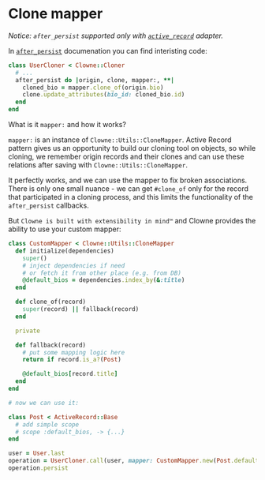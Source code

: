 # Clone mapper

*Notice: `after_persist` supported only with [`active_record`](active_record.md) adapter.*

In [`after_persist`](after_persist.md) documenation you can find interisting code:

```ruby
class UserCloner < Clowne::Cloner
  # ...
  after_persist do |origin, clone, mapper:, **|
    cloned_bio = mapper.clone_of(origin.bio)
    clone.update_attributes(bio_id: cloned_bio.id)
  end
end
```

What is it `mapper:` and how it works?

`mapper:` is an instance of `Clowne::Utils::CloneMapper`. Active Record pattern gives us an opportunity to build our cloning tool on objects, so while cloning, we remember origin records and their clones and can use these relations after saving with `Clowne::Utils::CloneMapper`.

It perfectly works, and we can use the mapper to fix broken associations.
There is only one small nuance - we can get `#clone_of` only for the record that participated in a cloning process, and this limits the functionality of the `after_persist` callbacks.

But `Clowne is built with extensibility in mind™` and Clowne provides the ability to use your custom mapper:

```ruby
class CustomMapper < Clowne::Utils::CloneMapper
  def initialize(dependencies)
    super()
    # inject dependencies if need
    # or fetch it from other place (e.g. from DB)
    @default_bios = dependencies.index_by(&:title)
  end

  def clone_of(record)
    super(record) || fallback(record)
  end

  private

  def fallback(record)
    # put some mapping logic here
    return if record.is_a?(Post)

    @default_bios[record.title]
  end
end

# now we can use it:

class Post < ActiveRecord::Base
  # add simple scope
  # scope :default_bios, -> {...}
end

user = User.last
operation = UserCloner.call(user, mapper: CustomMapper.new(Post.default_bios))
operation.persist
```
